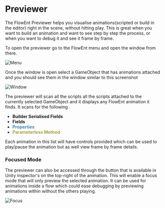 # Previewer

The FlowEnt Previewer helps you visualise animations(scripted or build in the editor) right in the scene, without hitting play.
This is great when you want to build an animation and want to see step by step the process, or when you want to debug it and see it frame by frame.

To open the previewer go to the FlowEnt menu and open the window from there.

![Menu](~/resources/tools/previewer/menu.png)

Once the window is open select a GameObject that has animations attached and you should see them in the window similar to this screenshot

![Window](~/resources/tools/previewer/window.png)

The previewer will scan all the scripts all the scripts attached to the currently selected GameObject and it displays any FlowEnt animation it finds. It scans for the following
- **Builder Serialised Fields**
- **Fields**
- **<font color="#4387ae">Properties</font>**
- **<font color="#a1a144">Parameterless Method</font>**

Each animation in this list will have controls provided which can be used to play/pause the animation but as well view frame by frame details.

### Focused Mode

The previewer can also be accessed through the button that is available in Unity inspector's on the top-right of the animation. This will enable a focus mode that will only preview the selected animation.
It can be used for animations inside a flow which could ease debugging by previewing animations within without the others playing.

![Focus](~/resources/tools/previewer/focus.png)